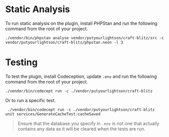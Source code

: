 # Static Analysis

To run static analysis on the plugin, install PHPStan and run the following command from the root of your project.

    ./vendor/bin/phpstan analyse vendor/putyourlightson/craft-blitz/src -c vendor/putyourlightson/craft-blitz/phpstan.neon -l 3

# Testing

To test the plugin, install Codeception, update `.env` and run the following command from the root of your project.

    ./vendor/bin/codecept run -c ./vendor/putyourlightson/craft-blitz

Or to run a specific test.

     ./vendor/bin/codecept run -c ./vendor/putyourlightson/craft-blitz unit services/GenerateCacheTest:cacheSaved

> Ensure that the database you specify in `.env` is not one that actually contains any data as it will be cleared when the tests are run. 
